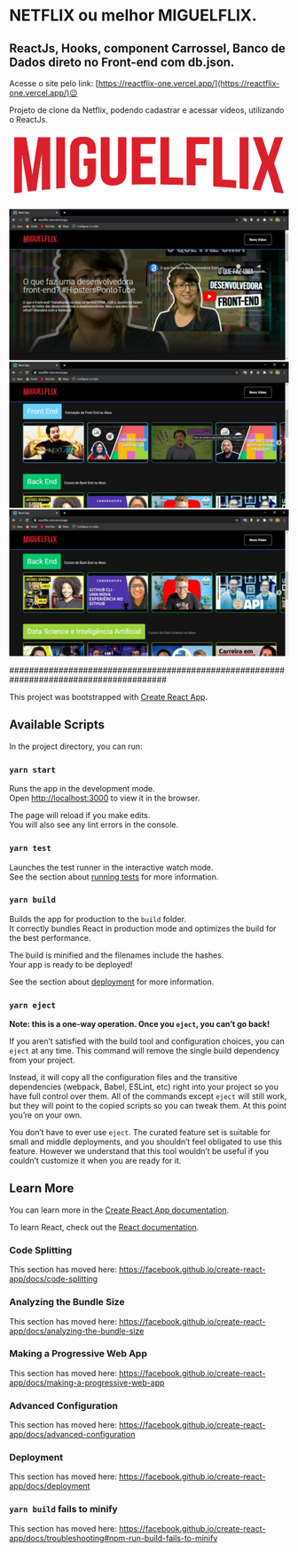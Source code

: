 # NETFLIX ou melhor MIGUELFLIX.
## ReactJs, Hooks, component Carrossel, Banco de Dados direto no Front-end com db.json.

Acesse o site pelo link: [https://reactflix-one.vercel.app/](https://reactflix-one.vercel.app/)😉

Projeto de clone da Netflix, podendo cadastrar e acessar vídeos, utilizando o ReactJs.

![enter image description here](https://github.com/MiguelS007/reactflix/blob/master/src/assets/logoflix.png?raw=true)

![enter image description here](https://github.com/MiguelS007/reactflix/blob/master/src/assets/WhatsApp%20Image%202020-11-18%20at%2011.59.01.jpeg?raw=true)
![enter image description here](https://github.com/MiguelS007/reactflix/blob/master/src/assets/WhatsApp%20Image%202020-11-18%20at%2011.59.21.jpeg?raw=true)
![enter image description here](https://github.com/MiguelS007/reactflix/blob/master/src/assets/WhatsApp%20Image%202020-11-18%20at%2011.59.33.jpeg?raw=true)


########################################################################################

This project was bootstrapped with [Create React App](https://github.com/facebook/create-react-app).

## Available Scripts

In the project directory, you can run:

### `yarn start`

Runs the app in the development mode.<br />
Open [http://localhost:3000](http://localhost:3000) to view it in the browser.

The page will reload if you make edits.<br />
You will also see any lint errors in the console.

### `yarn test`

Launches the test runner in the interactive watch mode.<br />
See the section about [running tests](https://facebook.github.io/create-react-app/docs/running-tests) for more information.

### `yarn build`

Builds the app for production to the `build` folder.<br />
It correctly bundles React in production mode and optimizes the build for the best performance.

The build is minified and the filenames include the hashes.<br />
Your app is ready to be deployed!

See the section about [deployment](https://facebook.github.io/create-react-app/docs/deployment) for more information.

### `yarn eject`

**Note: this is a one-way operation. Once you `eject`, you can’t go back!**

If you aren’t satisfied with the build tool and configuration choices, you can `eject` at any time. This command will remove the single build dependency from your project.

Instead, it will copy all the configuration files and the transitive dependencies (webpack, Babel, ESLint, etc) right into your project so you have full control over them. All of the commands except `eject` will still work, but they will point to the copied scripts so you can tweak them. At this point you’re on your own.

You don’t have to ever use `eject`. The curated feature set is suitable for small and middle deployments, and you shouldn’t feel obligated to use this feature. However we understand that this tool wouldn’t be useful if you couldn’t customize it when you are ready for it.

## Learn More

You can learn more in the [Create React App documentation](https://facebook.github.io/create-react-app/docs/getting-started).

To learn React, check out the [React documentation](https://reactjs.org/).

### Code Splitting

This section has moved here: https://facebook.github.io/create-react-app/docs/code-splitting

### Analyzing the Bundle Size

This section has moved here: https://facebook.github.io/create-react-app/docs/analyzing-the-bundle-size

### Making a Progressive Web App

This section has moved here: https://facebook.github.io/create-react-app/docs/making-a-progressive-web-app

### Advanced Configuration

This section has moved here: https://facebook.github.io/create-react-app/docs/advanced-configuration

### Deployment

This section has moved here: https://facebook.github.io/create-react-app/docs/deployment

### `yarn build` fails to minify

This section has moved here: https://facebook.github.io/create-react-app/docs/troubleshooting#npm-run-build-fails-to-minify
